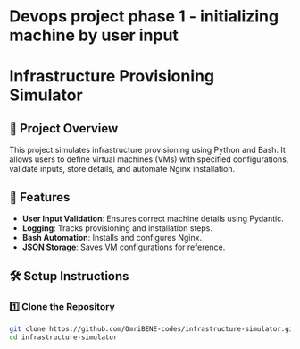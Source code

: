 # Devops project phase 1 - initializing machine by user input
# Infrastructure Provisioning Simulator

## 📌 Project Overview
This project simulates infrastructure provisioning using Python and Bash. It allows users to define virtual machines (VMs) with specified configurations, validate inputs, store details, and automate Nginx installation.

## 🚀 Features
- **User Input Validation**: Ensures correct machine details using Pydantic.
- **Logging**: Tracks provisioning and installation steps.
- **Bash Automation**: Installs and configures Nginx.
- **JSON Storage**: Saves VM configurations for reference.

## 🛠️ Setup Instructions
### 1️⃣ **Clone the Repository**
```bash
git clone https://github.com/OmriBENE-codes/infrastructure-simulator.git
cd infrastructure-simulator
